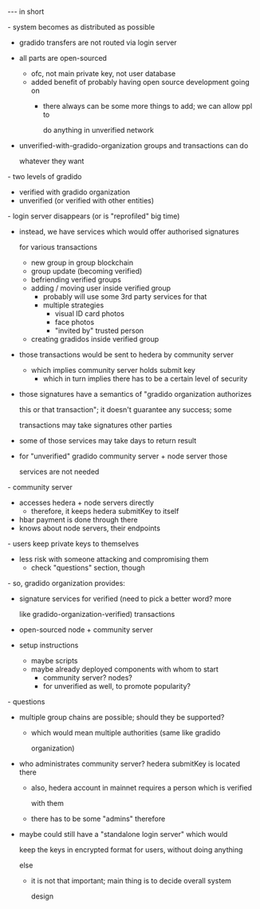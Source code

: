 \--- in short

\- system becomes as distributed as possible

* gradido transfers are not routed via login server
* all parts are open-sourced
  * ofc, not main private key, not user database
  * added benefit of probably having open source development going on
    * there always can be some more things to add; we can allow ppl to

      do anything in unverified network
* unverified-with-gradido-organization groups and transactions can do

  whatever they want

\- two levels of gradido

* verified with gradido organization
* unverified (or verified with other entities)

\- login server disappears (or is "reprofiled" big time)

* instead, we have services which would offer authorised signatures

  for various transactions
  * new group in group blockchain
  * group update (becoming verified)
  * befriending verified groups
  * adding / moving user inside verified group
    * probably will use some 3rd party services for that
    * multiple strategies
      * visual ID card photos
      * face photos
      * "invited by" trusted person
  * creating gradidos inside verified group
* those transactions would be sent to hedera by community server
  * which implies community server holds submit key
    * which in turn implies there has to be a certain level of security
* those signatures have a semantics of "gradido organization authorizes

  this or that transaction"; it doesn't guarantee any success; some

  transactions may take signatures other parties
* some of those services may take days to return result
* for "unverified" gradido community server + node server those

  services are not needed

\- community server

* accesses hedera + node servers directly
  * therefore, it keeps hedera submitKey to itself
* hbar payment is done through there
* knows about node servers, their endpoints

\- users keep private keys to themselves

* less risk with someone attacking and compromising them
  * check "questions" section, though

\- so, gradido organization provides:

* signature services for verified (need to pick a better word? more

  like gradido-organization-verified) transactions
* open-sourced node + community server
* setup instructions
  * maybe scripts
  * maybe already deployed components with whom to start
    * community server? nodes?
    * for unverified as well, to promote popularity?

\- questions

* multiple group chains are possible; should they be supported?
  * which would mean multiple authorities (same like gradido

    organization)
* who administrates community server? hedera submitKey is located there
  * also, hedera account in mainnet requires a person which is verified

    with them
  * there has to be some "admins" therefore
* maybe could still have a "standalone login server" which would

  keep the keys in encrypted format for users, without doing anything

  else
  * it is not that important; main thing is to decide overall system

    design